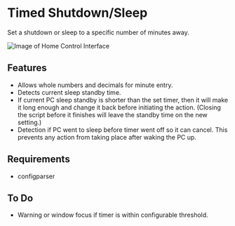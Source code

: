 # Timed Shutdown/Sleep
Set a shutdown or sleep to a specific number of minutes away.

![Image of Home Control Interface](https://i.imgur.com/5QFclhr.png)

## Features
* Allows whole numbers and decimals for minute entry.
* Detects current sleep standby time.
* If current PC sleep standby is shorter than the set timer, then it will make it long enough and change it back before initiating the action. (Closing the script before it finishes will leave the standby time on the new setting.)
* Detection if PC went to sleep before timer went off so it can cancel. This prevents any action from taking place after waking the PC up.

## Requirements
* configparser

## To Do
* Warning or window focus if timer is within configurable threshold.
